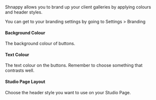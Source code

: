 Shnappy allows you to brand up your client galleries by applying colours and header styles.

You can get to your branding settings by going to Settings > Branding

#### Background Colour

The background colour of buttons.

#### Text Colour

The text colour on the buttons. Remember to choose something that contrasts well.

#### Studio Page Layout

Choose the header style you want to use on your Studio Page.
